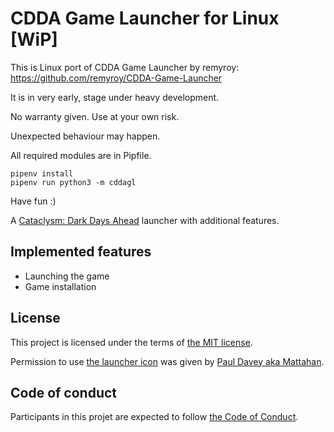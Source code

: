 # CDDA Game Launcher for Linux [WiP]

This is Linux port of CDDA Game Launcher by remyroy: 
https://github.com/remyroy/CDDA-Game-Launcher 

It is in very early, stage under heavy development. 

No warranty given. Use at your own risk.

Unexpected behaviour may happen. 

All required modules are in Pipfile.

```
pipenv install
pipenv run python3 -m cddagl
```

Have fun :)

A [Cataclysm: Dark Days Ahead](https://cataclysmdda.org/) launcher with additional features.

## Implemented features

* Launching the game
* Game installation 

## License

This project is licensed under the terms of [the MIT license](LICENSE).

Permission to use [the launcher icon](cddagl/resources/launcher.ico) was given by [Paul Davey aka Mattahan](http://mattahan.deviantart.com/).

## Code of conduct

Participants in this projet are expected to follow [the Code of Conduct](CODE_OF_CONDUCT.md).
